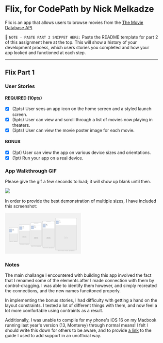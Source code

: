 # Flix, for CodePath by Nick Melkadze

Flix is an app that allows users to browse movies from the [The Movie Database API](http://docs.themoviedb.apiary.io/#).

📝 `NOTE - PASTE PART 2 SNIPPET HERE:` Paste the README template for part 2 of this assignment here at the top. This will show a history of your development process, which users stories you completed and how your app looked and functioned at each step.

---

## Flix Part 1

### User Stories

#### REQUIRED (10pts)
- [x] (2pts) User sees an app icon on the home screen and a styled launch screen.
- [x] (5pts) User can view and scroll through a list of movies now playing in theaters.
- [x] (3pts) User can view the movie poster image for each movie.

#### BONUS
- [x] (2pt) User can view the app on various device sizes and orientations.
- [x] (1pt) Run your app on a real device.

### App Walkthrough GIF
Please give the gif a few seconds to load; it will show up blank until then.

<img src="./demo.gif" width=250><br>

In order to provide the best demonstration of multiple sizes, I have included this screenshot:

<img src="./sizesdemo.png" width=250><br>

### Notes
The main challange I encountered with building this app involved the fact that I renamed some of the elements after I made connection with them by control-dragging. I was able to identify them however, and simply recreated the connections, and the new names funcitoned properly.

In implementing the bonus stories, I had difficulty with getting a hand on the layout constraints. I tested a lot of different things with them, and now feel a lot more comfortable using contraints as a result.

Additionally, I was unable to compile for my phone's iOS 16 on my Macbook running last year's version (13, Monterey) through normal means! I felt I should write this down for others to be aware, and to provide [a link](https://dilumdesilva.medium.com/so-xcode-doesnt-support-your-iphone-s-os-version-here-s-how-to-fix-it-c2db7fd58468) to the guide I used to add support in an unofficial way.
